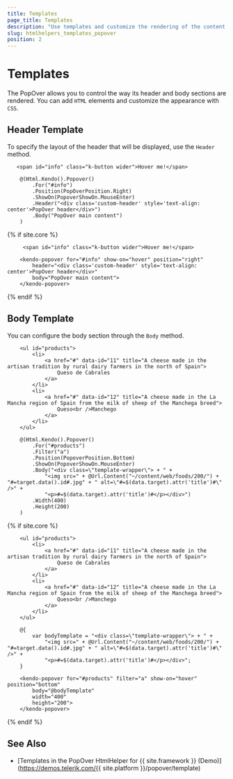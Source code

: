 ```yaml
---
title: Templates
page_title: Templates
description: "Use templates and customize the rendering of the content in the Telerik UI PopOver component for {{ site.framework }}."
slug: htmlhelpers_templates_popover
position: 2
---
```


# Templates

The PopOver allows you to control the way its header and body sections are rendered. You can add `HTML` elements and customize the appearance with `CSS`.

## Header Template

To specify the layout of the header that will be displayed, use the `Header` method.

```HtmlHelper
   <span id="info" class="k-button wider">Hover me!</span>

    @(Html.Kendo().Popover()
        .For("#info")
        .Position(PopOverPosition.Right)
        .ShowOn(PopoverShowOn.MouseEnter)
        .Header("<div class='custom-header' style='text-align: center'>PopOver header</div>")
        .Body("PopOver main content")
    )
```
{% if site.core %}
```TagHelper
	 <span id="info" class="k-button wider">Hover me!</span>

	<kendo-popover for="#info" show-on="hover" position="right" 
        header="<div class='custom-header' style='text-align: center'>PopOver header</div>"
        body="PopOver main content">
	</kendo-popover>
```
{% endif %}

## Body Template

You can configure the body section through the `Body` method.

```HtmlHelper
    <ul id="products">
        <li>
            <a href="#" data-id="11" title="A cheese made in the artisan tradition by rural dairy farmers in the north of Spain">
                Queso de Cabrales
            </a>
        </li>
        <li>
            <a href="#" data-id="12" title="A cheese made in the La Mancha region of Spain from the milk of sheep of the Manchega breed">
                Queso<br />Manchego
            </a> 
        </li>
    </ul>

    @(Html.Kendo().Popover()
        .For("#products")
        .Filter("a")
        .Position(PopoverPosition.Bottom)
        .ShowOn(PopoverShowOn.MouseEnter)
        .Body("<div class=\"template-wrapper\"> + " +
            "<img src=" + @Url.Content("~/content/web/foods/200/") + "#=target.data().id#.jpg" + " alt=\"#=$(data.target).attr('title')#\" />" +
            "<p>#=$(data.target).attr('title')#</p></div>")
        .Width(400)
        .Height(200)
    )
```
{% if site.core %}
```TagHelper
	<ul id="products">
        <li>
            <a href="#" data-id="11" title="A cheese made in the artisan tradition by rural dairy farmers in the north of Spain">
                Queso de Cabrales
            </a>
        </li>
        <li>
            <a href="#" data-id="12" title="A cheese made in the La Mancha region of Spain from the milk of sheep of the Manchega breed">
                Queso<br />Manchego
            </a> 
        </li>
    </ul>

    @{
        var bodyTemplate = "<div class=\"template-wrapper\"> + " +
            "<img src=" + @Url.Content("~/content/web/foods/200/") + "#=target.data().id#.jpg" + " alt=\"#=$(data.target).attr('title')#\" />" +
            "<p>#=$(data.target).attr('title')#</p></div>";
    }

	<kendo-popover for="#products" filter="a" show-on="hover" position="bottom" 
        body="@bodyTemplate"
        width="400"
        height="200">
	</kendo-popover>
```
{% endif %}

## See Also

* [Templates in the PopOver HtmlHelper for {{ site.framework }} (Demo)](https://demos.telerik.com/{{ site.platform }}/popover/template)
